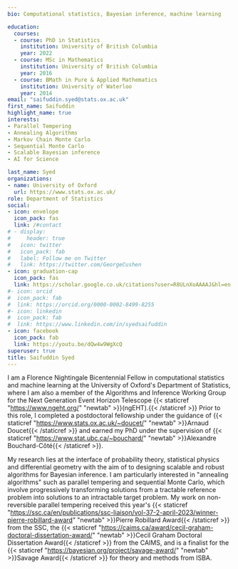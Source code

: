 ```yaml
---
bio: Computational statistics, Bayesian inference, machine learning

education:
  courses:
  - course: PhD in Statistics
    institution: University of British Columbia
    year: 2022
  - course: MSc in Mathematics
    institution: University of British Columbia
    year: 2016
  - course: BMath in Pure & Applied Mathematics
    institution: University of Waterloo
    year: 2014
email: "saifuddin.syed@stats.ox.ac.uk"
first_name: Saifuddin
highlight_name: true
interests:
- Parallel Tempering
- Annealing Algorithms
- Markov Chain Monte Carlo
- Sequential Monte Carlo
- Scalable Bayesian inference
- AI for Science

last_name: Syed
organizations:
- name: University of Oxford
  url: https://www.stats.ox.ac.uk/
role: Department of Statistics
social:
- icon: envelope
  icon_pack: fas
  link: /#contact
# - display:
#     header: true
#   icon: twitter
#   icon_pack: fab
#   label: Follow me on Twitter
#   link: https://twitter.com/GeorgeCushen
- icon: graduation-cap
  icon_pack: fas
  link: https://scholar.google.co.uk/citations?user=R8ULnXoAAAAJ&hl=en
#- icon: orcid
#  icon_pack: fab
#  link: https://orcid.org/0000-0002-8499-8255
#- icon: linkedin
#  icon_pack: fab
#  link: https://www.linkedin.com/in/syedsaifuddin
- icon: facebook
  icon_pack: fab
  link: https://youtu.be/dQw4w9WgXcQ
superuser: true
title: Saifuddin Syed
---
```


I am a Florence Nightingale Bicentennial Fellow in computational statistics and machine learning at the University of Oxford's Department of Statistics, where I am also a member of the Algorithms and Inference Working Group for the Next Generation Event Horizon Telescope {{< staticref "https://www.ngeht.org/" "newtab" >}}(ngEHT).{{< /staticref >}} Prior to this role, I completed a postdoctoral fellowship under the guidance of {{< staticref "https://www.stats.ox.ac.uk/~doucet/" "newtab" >}}Arnaud Doucet{{< /staticref >}} and earned my PhD under the supervision of {{< staticref "https://www.stat.ubc.ca/~bouchard/" "newtab" >}}Alexandre Bouchard-Côté{{< /staticref >}}.  


My research lies at the interface of probability theory, statistical physics and differential geometry with the aim of to designing scalable and robust algorithms for Bayesian inference. I am particularly interested in "annealing algorithms" such as parallel tempering and sequential Monte Carlo, which involve progressively transforming solutions from a tractable reference problem into solutions to an intractable target problem. My work on non-reversible parallel tempering received this year's {{< staticref "https://ssc.ca/en/publications/ssc-liaison/vol-37-2-april-2023/winner-pierre-robillard-award" "newtab" >}}Pierre Robillard Award{{< /staticref >}} from the SSC, the {{< staticref "https://caims.ca/award/cecil-graham-doctoral-dissertation-award/" "newtab" >}}Cecil Graham Doctoral Dissertation Award{{< /staticref >}} from the CAIMS, and is a finalist for the {{< staticref "https://bayesian.org/project/savage-award/" "newtab" >}}Savage Award{{< /staticref >}} for theory and methods from ISBA. 









